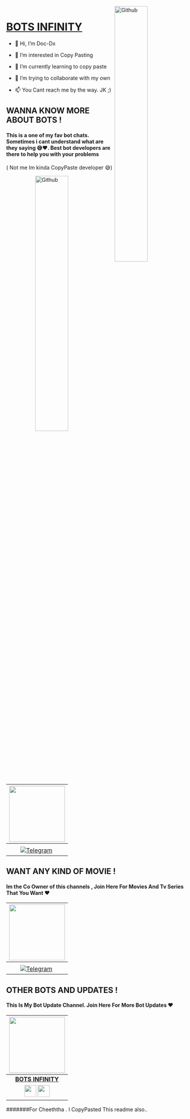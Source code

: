 <img width="42%" align="right" alt="Github" src="https://telegra.ph/file/4d13e46733e0d8e2d7d3d.jpg" />

# [BOTS INFINITY](https://t.me/bots_infinity) 

- 👋 Hi, I’m Doc-Dx

- 👀 I’m interested in Copy Pasting

- 🌱 I’m currently learning to copy paste

- 💞️ I’m trying to collaborate with my own

- 📫 You Cant reach me by the way. JK ;)



## WANNA KNOW MORE ABOUT BOTS !
#### This is a one of my fav bot chats. Sometimes i cant understand what are they saying 😅❤️. Best bot developers are there to help you with your problems 
( Not me Im kinda CopyPaste developer 😅)

<img width="42%" align="right" alt="Github" src="https://telegra.ph/file/6be88e29f77e9ca1319d2.jpg" />

|  <a href="https://t.me/botech_lanka"><img src="https://telegra.ph/file/77fc8c6170208509c374b.jpg" width="150px" height="150px" /></a> |
|:---------------------------------------------------------------------------------------------------------------------------------------: |
|                                                                                   |
|[![Telegram](https://img.shields.io/badge/Telegram-003245?style=flat&labelColor=224242&logoColor=white&for-the-badge&logo=telegram)](https://t.me/botech_lanka)&nbsp;



## WANT ANY KIND OF MOVIE !
#### Im the Co Owner of this channels , Join Here For Movies And Tv Series That You Want ❤️

|  <a href="https://t.me/infinityLK"><img src="https://telegra.ph/file/d9fe048e9a9b99b12821f.jpg" width="150px" height="150px" /></a> |
|:---------------------------------------------------------------------------------------------------------------------------------------: |
|                                                                                   |
|[![Telegram](https://img.shields.io/badge/Telegram-003245?style=flat&labelColor=224242&logoColor=white&for-the-badge&logo=telegram)](https://t.me/infinitylk)&nbsp;


## OTHER BOTS AND UPDATES ! 
#### This Is My Bot Update Channel. Join Here For More Bot Updates ❤️

|  <a href="https://t.me/bots_infinity/"><img src="https://telegra.ph/file/6763940fa978dbfe9742b.jpg" width="150px" height="150px" /></a> |
|:---------------------------------------------------------------------------------------------------------------------------------------: |
|       **[BOTS INFINITY](https://t.me/bots_infinity/)**                                                                                |
|<a href="https://t.me/dx_doc"><img src="https://upload-icon.s3.us-east-2.amazonaws.com/uploads/icons/png/1766858341556105723-512.png" width="32px" height="32px"></a>       <a href="https://github.com/Doc-Dx"><img src="https://cdn.iconscout.com/icon/free/png-256/github-108-438008.png" width="32px" height="32px"></a>|


#######For Cheeththa . I CopyPasted This readme also..


<!---
Doc-Dx/Doc-Dx is a ✨ special ✨ repository because its `README.md` (this file) appears on your GitHub profile.
You can click the Preview link to take a look at your changes.
--->
